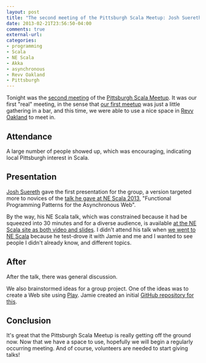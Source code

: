 ```yaml
---
layout: post
title: "The second meeting of the Pittsburgh Scala Meetup: Josh Suereth on functional patterns for the asynchronous Web"
date: 2013-02-21T23:56:50-04:00
comments: true
external-url: 
categories: 
- programming
- Scala
- NE Scala
- Akka
- asynchronous
- Revv Oakland
- Pittsburgh
---
```

Tonight was the [second meeting](http://www.meetup.com/Pittsburgh-Scala-Meetup/events/99077622/) of the [Pittsburgh Scala Meetup](http://www.meetup.com/Pittsburgh-Scala-Meetup/). It was our first "real" meeting, in the sense that [our first meetup](/blog/2013/01/11/2013-is-my-year-of-scala/) was just a little gathering in a bar, and this time, we were able to use a nice space in [Revv Oakland](http://www.revvoakland.com/) to meet in.

## Attendance

A large number of people showed up, which was encouraging, indicating local Pittsburgh interest in Scala.

## Presentation

[Josh Suereth](http://jsuereth.com/) gave the first presentation for the group, a version targeted more to novices of the [talk he gave at NE Scala 2013](http://jsuereth.com/scala/2013/02/13/nescala-intro-to-fp-talk.html), "Functional Programming Patterns for the Asynchronous Web".

By the way, his NE Scala talk, which was constrained because it had be squeezed into 30 minutes and for a diverse audience, is available [at the NE Scala site as both video and slides](http://nescala.org/#t-12229286). I didn't attend his talk when [we went to NE Scala](/blog/2013/02/10/ne-scala-2013-my-first-scala-conference/) because he test-drove it with Jamie and me and I wanted to see people I didn't already know, and different topics.

## After

After the talk, there was general discussion.

We also brainstormed ideas for a group project. One of the ideas was to create a Web site using [Play](http://www.playframework.com/). Jamie created an initial [GitHub repository for this](https://github.com/pghscala/web).

## Conclusion

It's great that the Pittsburgh Scala Meetup is really getting off the ground now. Now that we have a space to use, hopefully we will begin a regularly occurring meeting. And of course, volunteers are needed to start giving talks!
